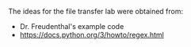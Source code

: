 The ideas for the file transfer lab were obtained from:
* Dr. Freudenthal's example code
* https://docs.python.org/3/howto/regex.html